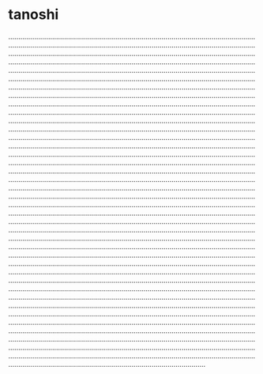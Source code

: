 # tanoshi
.......................................................................................................................................................................................................................................................................................................................................................................................................................................................................................................................................................................................................................................................................................................................................................................................................................................................................................................................................................................................................................................................................................................................................................................................................................................................................................................................................................................................................................................................................................................................................................................................................................................................................................................................................................................................................................................................................................................................................................................................................................................................................................................................................................................................................................................................................................................................................................................................................................................................................................................................................................................................................................................................................................................................................................................................................................................................................................................................................................................................................................................................................................................................................................................................................................................................................................................................................................................................................................................................................................................................................................................................................................................................................................................................................................................................................................................................................................................................................................................................................................................................................................................................................................................................................................................................................................................................................................................................................................................................................................................................................................................................................................................................................................................................................................................................................................................................................................................................................................................................................................................................................................................................................